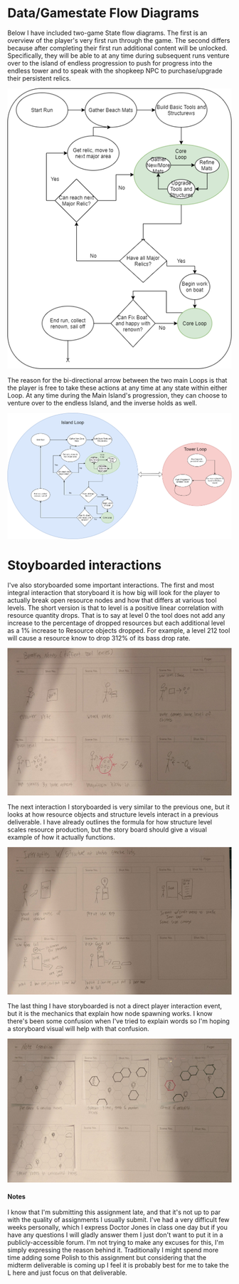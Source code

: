 # Data/Gamestate Flow Diagrams

Below I have included two-game State flow diagrams. The first is an overview of the player's very first run through the game. The second differs because after completing their first run additional content will be unlocked. Specifically, they will be able to at any time during subsequent runs venture over to the island of endless progression to push for progress into the endless tower and to speak with the shopkeep NPC to purchase/upgrade their persistent relics.

![First Run Flow](https://raw.githubusercontent.com/Berea-CS-Courses/capstone-project-EzraSkwarka/D3-Lofi_Prototype/Photos%20from%20Notebook/Photos%20for%20D3/Game%20Flow%2C%20first%20run.png)

The reason for the bi-directional arrow between the two main Loops is that the player is free to take these actions at any time at any state within either Loop. At any time during the Main Island's progression, they can choose to venture over to the endless Island, and the inverse holds as well.

![General Run Flow](https://raw.githubusercontent.com/Berea-CS-Courses/capstone-project-EzraSkwarka/D3-Lofi_Prototype/Photos%20from%20Notebook/Photos%20for%20D3/Game%20Flow%2C%20general%20run.png)

# Stoyboarded interactions

I've also storyboarded some important interactions.  The first and most integral interaction that storyboard it is how big will look for the player to actually break open resource nodes and how that differs at various tool levels. The short version is that to level is a positive linear correlation with resource quantity drops. That is to say at level 0 the tool does not add any increase to the percentage of dropped resources but each additional level as a 1% increase to Resource objects dropped. For example, a level 212 tool will cause a resource know to drop 312% of its bass drop rate.

![Break Nodes](https://raw.githubusercontent.com/Berea-CS-Courses/capstone-project-EzraSkwarka/D3-Lofi_Prototype/Photos%20from%20Notebook/Photos%20for%20D3/story_break%20Node.jpg)

The next interaction I storyboarded is very similar to the previous one, but it looks at how resource objects and structure levels interact in a previous deliverable. I have already outlines the formula for how structure level scales resource production, but the story board should give a visual example of how it actually functions.

![Refine Mats](https://raw.githubusercontent.com/Berea-CS-Courses/capstone-project-EzraSkwarka/D3-Lofi_Prototype/Photos%20from%20Notebook/Photos%20for%20D3/story_refine%20mats.jpg)

 The last thing I have storyboarded is not a direct player interaction event, but it is the mechanics that explain how node spawning works. I know there's been some confusion when I've tried to explain words so I'm hoping a storyboard visual will help with that confusion.

![Spawn Nodes](https://raw.githubusercontent.com/Berea-CS-Courses/capstone-project-EzraSkwarka/D3-Lofi_Prototype/Photos%20from%20Notebook/Photos%20for%20D3/story_Spawn%20Nodes.jpg)



#### Notes

I know that I'm submitting this assignment late, and that it's not up to par with the quality of assignments I usually submit. I've had a very difficult few weeks personally, which I express Doctor Jones in class one day but if you have any questions I will gladly answer them I just don't want to put it in a publicly-accessible forum. I'm not trying to make any excuses for this, I'm simply expressing the reason behind it. Traditionally I might spend more time adding some Polish to this assignment but considering that the midterm deliverable is coming up I feel it is probably best for me to take the L here and just  focus on that deliverable.
